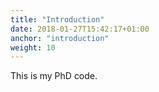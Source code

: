```yaml
---
title: "Introduction"
date: 2018-01-27T15:42:17+01:00
anchor: "introduction"
weight: 10
---
```


This is my PhD code.

<!-- {{% block note %}}
Consider Phlebas is Banks's first published science fiction novel set in the Culture, and takes its title from a line in T. S. Eliot's poem The Waste Land. A subsequent Culture novel, Look to Windward (2000), whose title comes from the previous line of the same poem, can be considered a loose follow-up.
{{% /block %}} -->
